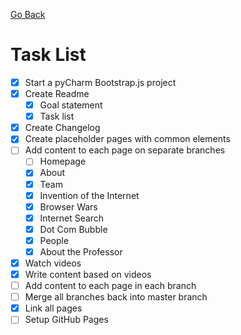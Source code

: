[Go Back](README.md)

# Task List
- [x] Start a pyCharm Bootstrap.js project
- [x] Create Readme
    - [x] Goal statement
    - [x] Task list
- [x] Create Changelog
- [x] Create placeholder pages with common elements
- [ ] Add content to each page on separate branches
    - [ ] Homepage
    - [x] About
    - [x] Team
    - [X] Invention of the Internet
    - [x] Browser Wars
    - [x] Internet Search
    - [x] Dot Com Bubble
    - [x] People
    - [x] About the Professor
- [x] Watch videos
- [x] Write content based on videos
- [ ] Add content to each page in each branch
- [ ] Merge all branches back into master branch
- [x] Link all pages
- [ ] Setup GitHub Pages